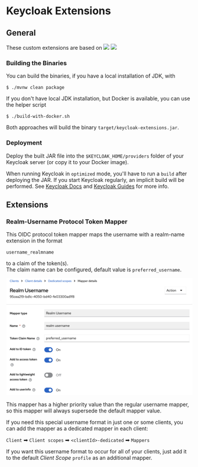 # Keycloak Extensions

## General

These custom extensions are based on
![](https://img.shields.io/badge/Keycloak-26.1-blue)
![](https://img.shields.io/badge/Java-21-f89820)

### Building the Binaries

You can build the binaries, if you have a local installation of JDK, with

    $ ./mvnw clean package

If you don't have local JDK installation, but Docker is available, you can use the helper script

    $ ./build-with-docker.sh

Both approaches will build the binary `target/keycloak-extensions.jar`.

### Deployment

Deploy the built JAR file into the `$KEYCLOAK_HOME/providers` folder of your Keycloak server (or copy it to your Docker image).

When running Keycloak in `optimized` mode, you'll have to run a `build` after deploying the JAR.
If you start Keycloak regularly, an implicit build will be performed.
See [Keycloak Docs](https://www.keycloak.org/docs) and [Keycloak Guides](https://www.keycloak.org/guides) for more info.

## Extensions

### Realm-Username Protocol Token Mapper

This OIDC protocol token mapper maps the username with a realm-name extension in the format

    username_realmname

to a claim of the token(s).  
The claim name can be configured, default value is `preferred_username`.

![](img/realm-username-mapper.png)

This mapper has a higher priority value than the regular username mapper, so this mapper will always supersede the default mapper value.

If you need this special username format in just one or some clients, you can add the mapper as a dedicated mapper in each client:

`Client` ➡ `Client scopes` ➡ `<clientId>-dedicated` ➡ `Mappers`

If you want this username format to occur for all of your clients, just add it to the default _Client Scope_ `profile` as an additional mapper.
